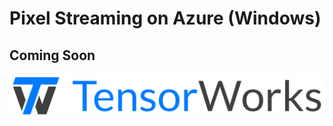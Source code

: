 # Pixel Streaming on Azure (Windows)

## Coming Soon

[![TensorWorks Logo](../Logo/logo.svg)](https://tensorworks.com.au/)